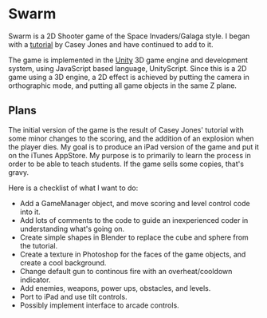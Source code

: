 Swarm
=====

Swarm is a 2D Shooter game of the Space Invaders/Galaga style. I began with a [tutorial](http://www.unityjumpstart.com/ProofOfConcept_1/) by Casey Jones and have continued to add to it.

The game is implemented in the [Unity](http://unity3d.com/) 3D game engine and development system, using JavaScript based language, UnityScript. Since this is a 2D game using a 3D engine, a 2D effect is achieved by putting the camera in orthographic mode, and putting all game objects in the same Z plane.

Plans
-----

The initial version of the game is the result of Casey Jones' tutorial with some minor changes to the scoring, and the addition of an explosion when the player dies. My goal is to produce an iPad version of the game and put it on the iTunes AppStore. My purpose is to primarily to learn the process in order to be able to teach students. If the game sells some copies, that's gravy.

Here is a checklist of what I want to do:
* Add a GameManager object, and move scoring and level control code into it.
* Add lots of comments to the code to guide an inexperienced coder in understanding what's going on.
* Create simple shapes in Blender to replace the cube and sphere from the tutorial.
* Create a texture in Photoshop for the faces of the game objects, and create a cool background.
* Change default gun to continous fire with an overheat/cooldown indicator.
* Add enemies, weapons, power ups, obstacles, and levels.
* Port to iPad and use tilt controls.
* Possibly implement interface to arcade controls.

